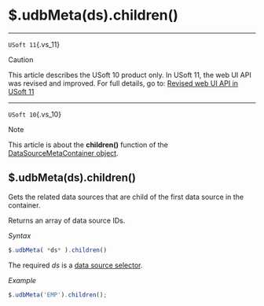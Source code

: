 # $.udbMeta(ds).children()



----

`USoft 11`{.vs_11}

> [!CAUTION]
> This article describes the USoft 10 product only.
> In USoft 11, the web UI API was revised and improved. For full details, go to:
> [Revised web UI API in USoft 11](/docs/Web%20and%20app%20UIs/UDB%20udb/Revised%20web%20UI%20API%20in%20USoft%2011.md)

----

`USoft 10`{.vs_10}

> [!NOTE]
> This article is about the **children()** function of the [DataSourceMetaContainer object](/docs/Web%20and%20app%20UIs/UDB%20DataSourceMetaContainer).

## **$.udbMeta(ds).children()**

Gets the related data sources that are child of the first data source in the container.

Returns an array of data source IDs.

*Syntax*

```js
$.udbMeta( *ds* ).children()
```

The required *ds* is a [data source selector](/docs/Web%20and%20app%20UIs/UDB%20DataSourceMetaContainer/UDB%20DataSourceMetaContainer%20object.md).

*Example*

```js
$.udbMeta('EMP').children();
```

 